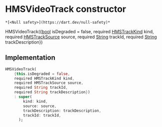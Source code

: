 


# HMSVideoTrack constructor




    *[<Null safety>](https://dart.dev/null-safety)*



HMSVideoTrack({[bool](https://api.flutter.dev/flutter/dart-core/bool-class.html) isDegraded = false, required [HMSTrackKind](../../hmssdk_flutter/HMSTrackKind-class.md) kind, required [HMSTrackSource](../../hmssdk_flutter/HMSTrackSource-class.md) source, required [String](https://api.flutter.dev/flutter/dart-core/String-class.html) trackId, required [String](https://api.flutter.dev/flutter/dart-core/String-class.html) trackDescription})





## Implementation

```dart
HMSVideoTrack(
    {this.isDegraded = false,
    required HMSTrackKind kind,
    required HMSTrackSource source,
    required String trackId,
    required String trackDescription})
    : super(
        kind: kind,
        source: source,
        trackDescription: trackDescription,
        trackId: trackId,
      );
```







